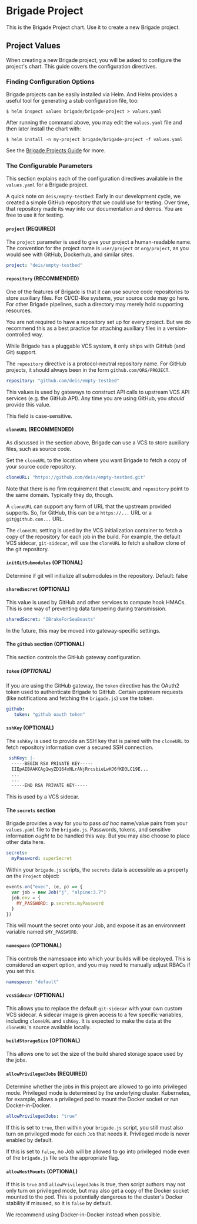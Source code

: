 # Brigade Project

This is the Brigade Project chart. Use it to create a new Brigade project.

## Project Values

When creating a new Brigade project, you will be asked to configure the project's
chart. This guide covers the configuration directives.

### Finding Configuration Options

Brigade projects can be easily installed via Helm. And Helm provides a useful
tool for generating a stub configuration file, too:

```console
$ helm inspect values brigade/brigade-project > values.yaml
```

After running the command above, you may edit the `values.yaml` file and then
later install the chart with:

```console
$ helm install -n my-project brigade/brigade-project -f values.yaml
```

See the [Brigade Projects Guide](https://github.com/Azure/brigade/blob/master/docs/topics/projects.md) for more.

### The Configurable Parameters

This section explains each of the configuration directives available in the
`values.yaml` for a Brigade project.

A quick note on `deis/empty-testbed`: Early in our development cycle, we created
a simple GitHub repository that we could use for testing. Over time, that repository
made its way into our documentation and demos. You are free to use it for testing.

#### `project` (REQUIRED)

The `project` parameter is used to give your project a human-readable name. The
convention for the project name is `user/project` or `org/project`, as you would
see with GitHub, Dockerhub, and similar sites.

```yaml
project: "deis/empty-testbed"
```

#### `repository` (RECOMMENDED)

One of the features of Brigade is that it can use source code repositories to
store auxiliary files. For CI/CD-like systems, your source code may go here.
For other Brigade pipelines, such a directory may merely hold supporting resources.

You are not required to have a repository set up for every project. But we do
recommend this as a best practice for attaching auxiliary files in a version-controlled
way.

While Brigade has a pluggable VCS system, it only ships with GitHub (and Git)
support.

The `repository` directive is a protocol-neutral repository name. For
GitHub projects, it should always been in the form `github.com/ORG/PROJECT`.

```yaml
repository: "github.com/deis/empty-testbed"
```

This values is used by gateways to construct API calls to upstream VCS API
services (e.g. the GitHub API). Any time you are using GitHub, you _should_
provide this value.

This field is case-sensitive.

#### `cloneURL` (RECOMMENDED)

As discussed in the section above, Brigade can use a VCS to store auxiliary
files, such as source code.

Set the `cloneURL` to the location where you want Brigade to fetch a copy of
your source code repository.

```yaml
cloneURL: "https://github.com/deis/empty-testbed.git"
```

Note that there is no firm requirement that `cloneURL` and `repository` point to
the same domain. Typically they do, though.

A `cloneURL` can support any form of URL that the upstream provided supports. So,
for GitHub, this can be a `https://...` URL or a `git@github.com...` URL.

The `cloneURL` setting is used by the VCS initialization container to fetch
a copy of the repository for each job in the build. For example, the default
VCS sidecar, `git-sidecar`, will use the `cloneURL` to fetch a shallow clone
of the git repository.

#### `initGitSubmodules` (OPTIONAL)

Determine if git will initialize all submodules in the repository. Default: false

#### `sharedSecret` (OPTIONAL)

This value is used by GitHub and other services to compute hook HMACs. This
is one way of preventing data tampering during transmission.

```yaml
sharedSecret: "IBrakeForSeaBeasts"
```

In the future, this may be moved into gateway-specific settings.

#### The `github` section (OPTIONAL)

This section controls the GitHub gateway configuration.

##### `token` (OPTIONAL)

If you are using the GitHub gateway, the `token` directive has the OAuth2 token
used to authenticate Brigade to GitHub. Certain upstream requests (like notifications
and fetching the `brigade.js`) use the token.

```yaml
github:
   token: "github oauth token"
```

#### `sshKey` (OPTIONAL)

The `sshKey` is used to provide an SSH key that is paired with the `cloneURL` to
fetch repository information over a secured SSH connection.

```yaml
 sshKey: |-
  -----BEGIN RSA PRIVATE KEY-----
  IIEpAIBAAKCAg1wyZD164xNLrANjRrcsbieLwHJ6fKD3LC19E...
  ...
  ...
  -----END RSA PRIVATE KEY-----
```

This is used by a VCS sidecar.

#### The `secrets` section

Brigade provides a way for you to pass _ad hoc_ name/value pairs from your
`values.yaml` file to the `brigade.js`. Passwords, tokens, and sensitive information
_ought_ to be handled this way. But you may also choose to place other data here.

```yaml
secrets:
  myPassword: superSecret
```

Within your `brigade.js` scripts, the `secrets` data is accessible as a property
on the `Project` object:

```javascript
events.on("exec", (e, p) => {
  var job = new Job("j", "alpine:3.7")
  job.env = {
    MY_PASSWORD: p.secrets.myPassword
  }
})
```

This will mount the secret onto your Job, and expose it as an environment variable
named `$MY_PASSWORD`.

#### `namespace` (OPTIONAL)

This controls the namespace into which your builds will be deployed. This is
considered an expert option, and you may need to manually adjust RBACs if you
set this.

```yaml
namespace: "default"
```

#### `vcsSidecar` (OPTIONAL)

This allows you to replace the default `git-sidecar` with your own custom VCS
sidecar. A sidecar image is given access to a few specific variables, including
`cloneURL` and `sshKey`. It is expected to make the data at the `cloneURL`'s source
available locally.

#### `buildStorageSize` (OPTIONAL)

This allows one to set the size of the build shared storage space used by the jobs.

#### `allowPrivilegedJobs` (REQUIRED)

Determine whether the jobs in this project are allowed to go into privileged mode.
Privileged mode is determined by the underlying cluster. Kubernetes, for example,
allows a privileged pod to mount the Docker socket or run Docker-in-Docker.

```yaml
allowPrivilegedJobs: "true"
```

If this is set to `true`, then within your `brigade.js` script, you still must also
turn on privileged mode for each `Job` that needs it. Privileged mode is never
enabled by default.

If this is set to `false`, no Job will be allowed to go into privileged mode even
of the `brigade.js` file sets the appropriate flag.

#### `allowHostMounts` (OPTIONAL)

If this is `true` and `allowPrivilegedJobs` is true, then script authors may
not only turn on privileged mode, but may also get a copy of the Docker socket
mounted to the pod. This is potentially dangerous to the cluster's Docker stability
if misused, so it is `false` by default.

We recommend using Docker-in-Docker instead when possible.

